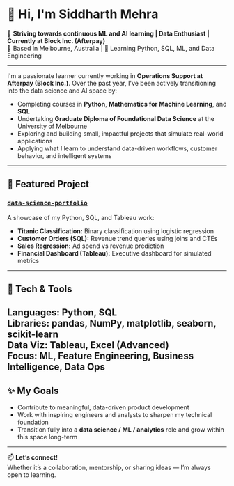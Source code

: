 # 👋 Hi, I'm Siddharth Mehra

🎯 **Striving towards continuous ML and AI learning | Data Enthusiast | Currently at Block Inc. (Afterpay)**  
📍 Based in Melbourne, Australia | 🌱 Learning Python, SQL, ML, and Data Engineering

---

I'm a passionate learner currently working in **Operations Support at Afterpay (Block Inc.)**. Over the past year, I've been actively transitioning into the data science and AI space by:

- Completing courses in **Python**, **Mathematics for Machine Learning**, and **SQL**
- Undertaking **Graduate Diploma of Foundational Data Science** at the University of Melbourne
- Exploring and building small, impactful projects that simulate real-world applications
- Applying what I learn to understand data-driven workflows, customer behavior, and intelligent systems

---

## 📌 Featured Project

### [`data-science-portfolio`](https://github.com/sidmehra17/data-science-portfolio)
A showcase of my Python, SQL, and Tableau work:
- **Titanic Classification:** Binary classification using logistic regression
- **Customer Orders (SQL):** Revenue trend queries using joins and CTEs
- **Sales Regression:** Ad spend vs revenue prediction
- **Financial Dashboard (Tableau):** Executive dashboard for simulated metrics

---

## 🧰 Tech & Tools

**Languages:** Python, SQL  
**Libraries:** pandas, NumPy, matplotlib, seaborn, scikit-learn  
**Data Viz:** Tableau, Excel (Advanced)  
**Focus:** ML, Feature Engineering, Business Intelligence, Data Ops
---

## ✨ My Goals
- Contribute to meaningful, data-driven product development  
- Work with inspiring engineers and analysts to sharpen my technical foundation  
- Transition fully into a **data science / ML / analytics** role and grow within this space long-term

---

📫 **Let’s connect!**  
Whether it’s a collaboration, mentorship, or sharing ideas — I’m always open to learning.

